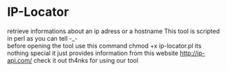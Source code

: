 # IP-Locator
 retrieve informations about an ip adress or a hostname 
 This tool is scripted in perl as you can tell    -_-         
 before opening the tool use this command  chmod +x ip-locator.pl 
its nothing special it just provides information from this website 
http://ip-api.com/ check it out
th4nks for using our tool
